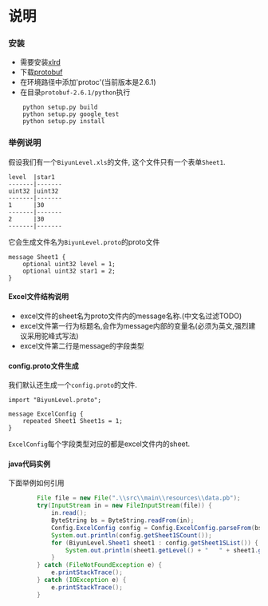 # 说明

### 安装
* 需要安装[xlrd](https://pypi.python.org/pypi/xlrd)
* 下载[protobuf](https://developers.google.com/protocol-buffers/docs/downloads?hl=zh-cn)
* 在环境路径中添加'protoc'(当前版本是2.6.1)
* 在目录`protobuf-2.6.1/python`执行
```
	python setup.py build
	python setup.py google_test
	python setup.py install
```
	
### 举例说明
假设我们有一个`BiyunLevel.xls`的文件, 这个文件只有一个表单`Sheet1`. 
```
level  |star1	
-------|-------
uint32 |uint32	
-------|-------
1	   |30		
-------|-------
2	   |30		
-------|-------
```
它会生成文件名为`BiyunLevel.proto`的proto文件
```
message Sheet1 { 
    optional uint32 level = 1;
    optional uint32 star1 = 2;
}
```

#### Excel文件结构说明
* excel文件的sheet名为proto文件内的message名称.(中文名过滤TODO)
* excel文件第一行为标题名,会作为message内部的变量名(必须为英文,强烈建议采用驼峰式写法)
* excel文件第二行是message的字段类型

#### config.proto文件生成
我们默认还生成一个`config.proto`的文件.
```
import "BiyunLevel.proto";

message ExcelConfig { 
    repeated Sheet1 Sheet1s = 1;
}
```
`ExcelConfig`每个字段类型对应的都是excel文件内的sheet.

#### java代码实例
下面举例如何引用
```java
		File file = new File(".\\src\\main\\resources\\data.pb");
        try(InputStream in = new FileInputStream(file)) {
            in.read();
            ByteString bs = ByteString.readFrom(in);
            Config.ExcelConfig config = Config.ExcelConfig.parseFrom(bs);
            System.out.println(config.getSheet1SCount());
            for (BiyunLevel.Sheet1 sheet1 : config.getSheet1SList()) {
                System.out.println(sheet1.getLevel() + "   " + sheet1.getStar1());
            }
        } catch (FileNotFoundException e) {
            e.printStackTrace();
        } catch (IOException e) {
            e.printStackTrace();
        }
```